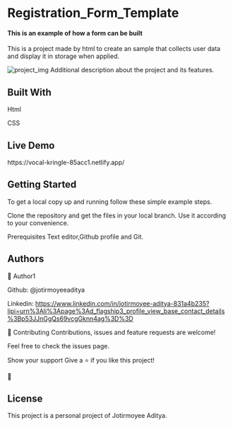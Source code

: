 # Registration_Form_Template  
<h4>This is an example of how a form can be built</h4>

This is a project made by html to create an sample that collects user data and display it in storage when applied. 

<img src="file:///D:/website%20for%20jotirmoyee/Registration-Form-Template/form.png" alt="project_img">

</h1>Additional description about the project and its features.</h1>

<h2>Built With</h2>

Html

CSS


<h2>Live Demo</h2>
https://vocal-kringle-85acc1.netlify.app/

<h2>Getting Started</h2>
To get a local copy up and running follow these simple example steps.

Clone the repository and get the files in your local branch. Use it according
to your convenience.

Prerequisites
Text editor,Github profile and Git.

<h2>Authors</h2>

👤 Author1

Github: @jotirmoyeeaditya


Linkedin: https://www.linkedin.com/in/jotirmoyee-aditya-831a4b235?lipi=urn%3Ali%3Apage%3Ad_flagship3_profile_view_base_contact_details%3Bp53JJnGgQs69vcgGknn4ag%3D%3D



🤝 Contributing
Contributions, issues and feature requests are welcome!

Feel free to check the issues page.

Show your support
Give a ⭐️ if you like this project!

📝 <h2>License</h2>
This project is a personal project of Jotirmoyee Aditya.
